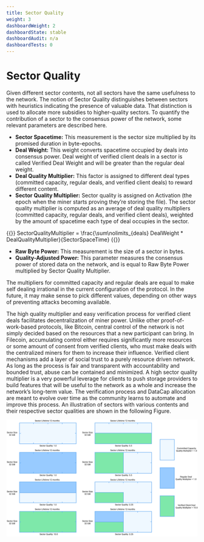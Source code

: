 ```yaml
---
title: Sector Quality
weight: 3
dashboardWeight: 2
dashboardState: stable
dashboardAudit: n/a
dashboardTests: 0
---
```


# Sector Quality

Given different sector contents, not all sectors have the same usefulness to the network. The notion of Sector Quality distinguishes between sectors with heuristics indicating the presence of valuable data. That distinction is used to allocate more subsidies to higher-quality sectors. To quantify the contribution of a sector to the consensus power of the network, some relevant parameters are described here.

- **Sector Spacetime:** This measurement is the sector size multiplied by its promised duration in byte-epochs.
- **Deal Weight:** This weight converts spacetime occupied by deals into consensus power. Deal weight of verified client deals in a sector is called Verified Deal Weight and will be greater than the regular deal weight.
- **Deal Quality Multiplier:** This factor is assigned to different deal types (committed
capacity, regular deals, and verified client deals) to reward different content.
- **Sector Quality Multiplier:** Sector quality is assigned on Activation (the epoch when the miner starts proving theyʼre storing the file). The sector quality multiplier is computed as an average of deal quality multipliers (committed capacity, regular deals, and verified client deals), weighted by the amount of spacetime each type of deal occupies in the sector.

{{<katex>}}
SectorQualityMultiplier = \frac{\sum\nolimits_{deals} DealWeight * DealQualityMultiplier}{SectorSpaceTime}
{{</katex>}}

- **Raw Byte Power:** This measurement is the size of a sector in bytes.
- **Quality-Adjusted Power:** This parameter measures the consensus power of stored data on the network, and is equal to Raw Byte Power multiplied by Sector Quality Multiplier.

The multipliers for committed capacity and regular deals are equal to make self dealing irrational in the current configuration of the protocol. In the future, it may make sense to pick different values, depending on other ways of preventing attacks becoming available.

The high quality multiplier and easy verification process for verified client deals facilitates decentralization of miner power. Unlike other proof-of-work-based protocols, like Bitcoin, central control of the network is not simply decided based on the resources that a new participant can bring. In Filecoin, accumulating control either requires significantly more resources or some amount of consent from verified clients, who must make deals with the centralized miners for them to increase their influence. Verified client mechanisms add a layer of social trust to a purely resource driven network. As long as the process is fair and transparent with accountability and bounded trust, abuse can be contained and minimized. A high sector quality multiplier is a very powerful leverage for clients to push storage providers to build features that will be useful to the network as a whole and increase the networkʼs long-term value. The verification process and DataCap allocation are meant to evolve over time as the community learns to automate and improve this process. An illustration of sectors with various contents and their respective sector qualities are shown in the following Figure.

![Sector Quality](sector-quality.jpg)